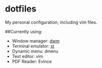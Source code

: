 # dotfiles
My personal configuration, including vim files.

##Currently using:
* Window manager: [dwm](https://github.com/MurBad/dwm)
* Terminal emulator: [st](https://github.com/MurBad/st)
* Dynamic menu: dmenu
* Text editor: vim
* PDF Reader: Evince
